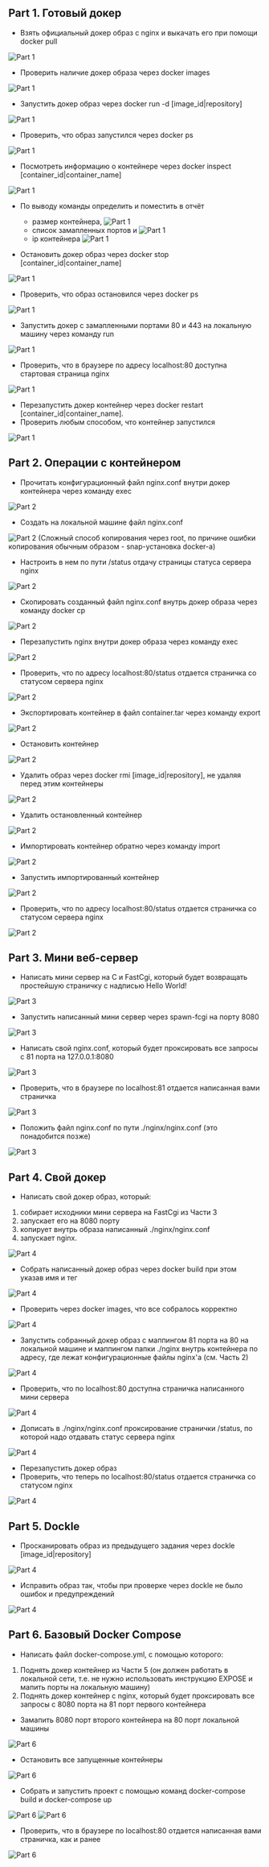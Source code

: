 ## Part 1. Готовый докер

+ Взять официальный докер образ с nginx и выкачать его при помощи docker pull

![Part 1](Screenshots.p1/1.png)

+ Проверить наличие докер образа через docker images

![Part 1](Screenshots.p1/2.png)

+ Запустить докер образ через docker run -d [image_id|repository]

![Part 1](Screenshots.p1/3.png)

+ Проверить, что образ запустился через docker ps

![Part 1](Screenshots.p1/4.png)

+ Посмотреть информацию о контейнере через docker inspect [container_id|container_name]

![Part 1](Screenshots.p1/5.png)

+ По выводу команды определить и поместить в отчёт 
  + размер контейнера,
![Part 1](Screenshots.p1/6.png)
  +  список замапленных портов и 
![Part 1](Screenshots.p1/7.png)
  + ip контейнера
![Part 1](Screenshots.p1/8.png)

+ Остановить докер образ через docker stop [container_id|container_name]

![Part 1](Screenshots.p1/9.png)

+ Проверить, что образ остановился через docker ps

![Part 1](Screenshots.p1/10.png)

+ Запустить докер с замапленными портами 80 и 443 на локальную машину через команду run

![Part 1](Screenshots.p1/11.png)

+ Проверить, что в браузере по адресу localhost:80 доступна стартовая страница nginx

![Part 1](Screenshots.p1/12.png)

+ Перезапустить докер контейнер через docker restart [container_id|container_name]. 
+ Проверить любым способом, что контейнер запустился

![Part 1](Screenshots.p1/13.png)

## Part 2. Операции с контейнером

+ Прочитать конфигурационный файл nginx.conf внутри докер контейнера через команду exec

![Part 2](Screenshots.p2/1.png)

+ Создать на локальной машине файл nginx.conf

![Part 2](Screenshots.p2/2.png)
(Сложный способ копирования через root, по причине ошибки копирования обычным образом - snap-установка docker-а)

+ Настроить в нем по пути /status отдачу страницы статуса сервера nginx

![Part 2](Screenshots.p2/3.png)

+ Скопировать созданный файл nginx.conf внутрь докер образа через команду docker cp

![Part 2](Screenshots.p2/4.png)

+ Перезапустить nginx внутри докер образа через команду exec

![Part 2](Screenshots.p2/5.png)

+ Проверить, что по адресу localhost:80/status отдается страничка со статусом сервера nginx

![Part 2](Screenshots.p2/6.png)

+ Экспортировать контейнер в файл container.tar через команду export

![Part 2](Screenshots.p2/7.png)

+ Остановить контейнер

![Part 2](Screenshots.p2/8.png)

+ Удалить образ через docker rmi [image_id|repository], не удаляя перед этим контейнеры

![Part 2](Screenshots.p2/9.png)

+ Удалить остановленный контейнер

![Part 2](Screenshots.p2/10.png)

+ Импортировать контейнер обратно через команду import

![Part 2](Screenshots.p2/11.png)

+ Запустить импортированный контейнер

![Part 2](Screenshots.p2/12.png)

+ Проверить, что по адресу localhost:80/status отдается страничка со статусом сервера nginx

![Part 2](Screenshots.p2/15.png)

## Part 3. Мини веб-сервер

+ Написать мини сервер на C и FastCgi, который будет возвращать простейшую страничку с надписью Hello World!

![Part 3](Screenshots.p3/1.png)

+ Запустить написанный мини сервер через spawn-fcgi на порту 8080

![Part 3](Screenshots.p3/2.png)

+ Написать свой nginx.conf, который будет проксировать все запросы с 81 порта на 127.0.0.1:8080

![Part 3](Screenshots.p3/3.png)

+ Проверить, что в браузере по localhost:81 отдается написанная вами страничка

![Part 3](Screenshots.p3/4.png)

+ Положить файл nginx.conf по пути ./nginx/nginx.conf (это понадобится позже)

![Part 3](Screenshots.p3/5.png)

## Part 4. Свой докер

+ Написать свой докер образ, который:

1) собирает исходники мини сервера на FastCgi из Части 3
2) запускает его на 8080 порту
3) копирует внутрь образа написанный ./nginx/nginx.conf
4) запускает nginx.

![Part 4](Screenshots.p4/1.png)

+ Собрать написанный докер образ через docker build при этом указав имя и тег

![Part 4](Screenshots.p4/2.png)

+ Проверить через docker images, что все собралось корректно

![Part 4](Screenshots.p4/3.png)

+ Запустить собранный докер образ с маппингом 81 порта на 80 на локальной машине и маппингом папки ./nginx внутрь контейнера по адресу, где лежат конфигурационные файлы nginx'а (см. Часть 2)

![Part 4](Screenshots.p4/4.png)

+ Проверить, что по localhost:80 доступна страничка написанного мини сервера

![Part 4](Screenshots.p4/5.png)

+ Дописать в ./nginx/nginx.conf проксирование странички /status, по которой надо отдавать статус сервера nginx

![Part 4](Screenshots.p4/6.png)

+ Перезапустить докер образ
+ Проверить, что теперь по localhost:80/status отдается страничка со статусом nginx

![Part 4](Screenshots.p4/7.png)

## Part 5. Dockle

+ Просканировать образ из предыдущего задания через dockle [image_id|repository]

![Part 4](Screenshots.p5/1.png)

+ Исправить образ так, чтобы при проверке через dockle не было ошибок и предупреждений

![Part 4](Screenshots.p5/2.png)

## Part 6. Базовый Docker Compose

+ Написать файл docker-compose.yml, с помощью которого:

1) Поднять докер контейнер из Части 5 (он должен работать в локальной сети, т.е. не нужно использовать инструкцию EXPOSE и мапить порты на локальную машину)
2) Поднять докер контейнер с nginx, который будет проксировать все запросы с 8080 порта на 81 порт первого контейнера
+ Замапить 8080 порт второго контейнера на 80 порт локальной машины

![Part 6](Screenshots.p6/1.png)

+ Остановить все запущенные контейнеры

![Part 6](Screenshots.p6/2.png)

+ Собрать и запустить проект с помощью команд docker-compose build и docker-compose up

![Part 6](Screenshots.p6/2.1.png)
![Part 6](Screenshots.p6/3.png)

+ Проверить, что в браузере по localhost:80 отдается написанная вами страничка, как и ранее

![Part 6](Screenshots.p6/4.png)